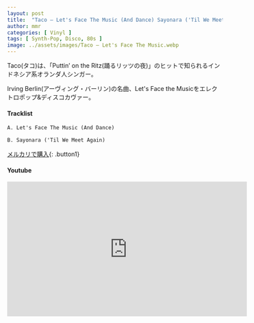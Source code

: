 ```yaml
---
layout: post
title:  "Taco – Let's Face The Music (And Dance) Sayonara ('Til We Meet Again)"
author: mmr
categories: [ Vinyl ]
tags: [ Synth-Pop, Disco, 80s ]
image: ../assets/images/Taco – Let's Face The Music.webp
---
```


Taco(タコ)は、「Puttin’ on the Ritz(踊るリッツの夜)」のヒットで知られるインドネシア系オランダ人シンガー。

Irving Berlin(アーヴィング・バーリン)の名曲、Let's Face the Musicをエレクトロポップ&ディスコカヴァー。

#### Tracklist
```md
A. Let's Face The Music (And Dance)

B. Sayonara ('Til We Meet Again)
```

[メルカリで購入](https://jp.mercari.com/item/m40750077910?afid=6142608987){: .button1}

#### Youtube
<iframe width="560" height="315" src="https://www.youtube.com/embed/sjsvZcCMuK8?si=s7CDg0sdynHeuUHe" title="YouTube video player" frameborder="0" allow="accelerometer; autoplay; clipboard-write; encrypted-media; gyroscope; picture-in-picture; web-share" referrerpolicy="strict-origin-when-cross-origin" allowfullscreen></iframe>